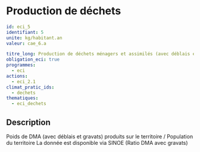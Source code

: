 # Production de déchets
```yaml
id: eci_5
identifiant: 5
unite: kg/habitant.an
valeur: cae_6.a

titre_long: Production de déchets ménagers et assimilés (avec déblais et gravats)
obligation_eci: true
programmes:
  - eci
actions:
  - eci_2.1
climat_pratic_ids:
  - dechets
thematiques:
  - eci_dechets 

```
## Description
Poids de DMA (avec déblais et gravats) produits sur le territoire / Population du territoire
La donnée est disponible via SINOE (Ratio DMA avec gravats)
